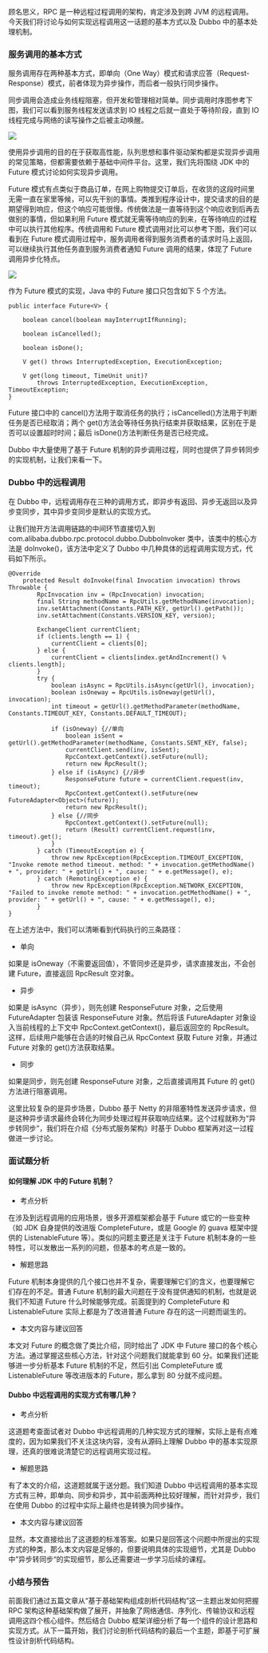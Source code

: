 顾名思义，RPC 是一种远程过程调用的架构，肯定涉及到跨 JVM 的远程调用。今天我们将讨论与如何实现远程调用这一话题的基本方式以及 Dubbo
中的基本处理机制。

### 服务调用的基本方式

服务调用存在两种基本方式，即单向（One Way）模式和请求应答（Request-Response）模式，前者体现为异步操作，而后者一般执行同步操作。

同步调用会造成业务线程阻塞，但开发和管理相对简单。同步调用时序图参考下图，我们可以看到服务线程发送请求到 IO 线程之后就一直处于等待阶段，直到 IO
线程完成与网络的读写操作之后被主动唤醒。

![](https://images.gitbook.cn/2020-05-25-052819.png)

使用异步调用的目的在于获取高性能，队列思想和事件驱动架构都是实现异步调用的常见策略，但都需要依赖于基础中间件平台。这里，我们先将围绕 JDK 中的
Future 模式讨论如何实现异步调用。

Future
模式有点类似于商品订单，在网上购物提交订单后，在收货的这段时间里无需一直在家里等候，可以先干别的事情。类推到程序设计中，提交请求的目的是期望得到响应，但这个响应可能很慢。传统做法是一直等待到这个响应收到后再去做别的事情，但如果利用
Future 模式就无需等待响应的到来，在等待响应的过程中可以执行其他程序。传统调用和 Future 模式调用对比可以参考下图，我们可以看到在 Future
模式调用过程中，服务调用者得到服务消费者的请求时马上返回，可以继续执行其他任务直到服务消费者通知 Future 调用的结果，体现了 Future
调用异步化特点。

![](https://images.gitbook.cn/2020-05-25-052821.png)

作为 Future 模式的实现，Java 中的 Future 接口只包含如下 5 个方法。

    
    
    public interface Future<V> {
    
        boolean cancel(boolean mayInterruptIfRunning);
    
        boolean isCancelled();
    
        boolean isDone();
    
        V get() throws InterruptedException, ExecutionException;
    
        V get(long timeout, TimeUnit unit)?
            throws InterruptedException, ExecutionException, TimeoutException;
    }
    

Future 接口中的 cancel()方法用于取消任务的执行；isCancelled()方法用于判断任务是否已经取消；两个
get()方法会等待任务执行结束并获取结果，区别在于是否可以设置超时时间；最后 isDone()方法判断任务是否已经完成。

Dubbo 中大量使用了基于 Future 机制的异步调用过程，同时也提供了异步转同步的实现机制，让我们来看一下。

### Dubbo 中的远程调用

在 Dubbo 中，远程调用存在三种的调用方式，即异步有返回、异步无返回以及异步变同步，其中异步变同步是默认的实现方式。

让我们抛开方法调用链路的中间环节直接切入到 com.alibaba.dubbo.rpc.protocol.dubbo.DubboInvoker
类中，该类中的核心方法是 doInvoke()，该方法中定义了 Dubbo 中几种具体的远程调用实现方式，代码如下所示。

    
    
    @Override
        protected Result doInvoke(final Invocation invocation) throws Throwable {
            RpcInvocation inv = (RpcInvocation) invocation;
            final String methodName = RpcUtils.getMethodName(invocation);
            inv.setAttachment(Constants.PATH_KEY, getUrl().getPath());
            inv.setAttachment(Constants.VERSION_KEY, version);
    
            ExchangeClient currentClient;
            if (clients.length == 1) {
                currentClient = clients[0];
            } else {
                currentClient = clients[index.getAndIncrement() % clients.length];
            }
            try {
                boolean isAsync = RpcUtils.isAsync(getUrl(), invocation);
                boolean isOneway = RpcUtils.isOneway(getUrl(), invocation);
                int timeout = getUrl().getMethodParameter(methodName, Constants.TIMEOUT_KEY, Constants.DEFAULT_TIMEOUT);
    
                if (isOneway) {//单向
                    boolean isSent = getUrl().getMethodParameter(methodName, Constants.SENT_KEY, false);
                    currentClient.send(inv, isSent);
                    RpcContext.getContext().setFuture(null);
                    return new RpcResult();
                } else if (isAsync) {//异步
                    ResponseFuture future = currentClient.request(inv, timeout);
                    RpcContext.getContext().setFuture(new FutureAdapter<Object>(future));
                    return new RpcResult();
                } else {//同步
                    RpcContext.getContext().setFuture(null);
                    return (Result) currentClient.request(inv, timeout).get();
                }
            } catch (TimeoutException e) {
                throw new RpcException(RpcException.TIMEOUT_EXCEPTION, "Invoke remote method timeout. method: " + invocation.getMethodName() + ", provider: " + getUrl() + ", cause: " + e.getMessage(), e);
            } catch (RemotingException e) {
                throw new RpcException(RpcException.NETWORK_EXCEPTION, "Failed to invoke remote method: " + invocation.getMethodName() + ", provider: " + getUrl() + ", cause: " + e.getMessage(), e);
            }
    }
    

在上述方法中，我们可以清晰看到代码执行的三条路径：

  * 单向

如果是 isOneway（不需要返回值），不管同步还是异步，请求直接发出，不会创建 Future，直接返回 RpcResult 空对象。

  * 异步

如果是 isAsync（异步），则先创建 ResponseFuture 对象，之后使用 FutureAdapter 包装该 ResponseFuture
对象。然后将该 FutureAdapter 对象设入当前线程的上下文中 RpcContext.getContext()，最后返回空的
RpcResult。这样，后续用户能够在合适的时候自己从 RpcContext 获取 Future 对象，并通过 Future 对象的
get()方法获取结果。

  * 同步

如果是同步，则先创建 ResponseFuture 对象，之后直接调用其 Future 的 get()方法进行阻塞调用。

这里比较复杂的是异步场景，Dubbo 基于 Netty
的非阻塞特性发送异步请求，但是这种异步请求最终会转化为同步处理过程并获取响应结果。这个过程就称为“异步转同步”，我们将在介绍《分布式服务架构》时基于
Dubbo 框架再对这一过程做进一步讨论。

### 面试题分析

#### 如何理解 JDK 中的 Future 机制？

  * 考点分析

在涉及到远程调用的应用场景，很多开源框架都会基于 Future 或它的一些变种（如 JDK 自身提供的改进版 CompleteFuture，或是
Google 的 guava 框架中提供的 ListenableFuture 等）。类似的问题主要还是关注于 Future
机制本身的一些特性，可以发散出一系列的问题，但基本的考点是一致的。

  * 解题思路

Future 机制本身提供的几个接口也并不复杂，需要理解它们的含义，也要理解它们存在的不足。普通 Future
机制的最大问题在于没有提供通知的机制，也就是说我们不知道 Future 什么时候能够完成。前面提到的 CompleteFuture 和
ListenableFuture 实际上都是为了改进普通 Future 存在的这一问题而诞生的。

  * 本文内容与建议回答

本文对 Future 的概念做了类比介绍，同时给出了 JDK 中 Future 接口的各个核心方法。通过掌握这些核心方法，针对这个问题我们就能拿到 60
分。如果我们还能够进一步分析基本 Future 机制的不足，然后引出 CompleteFuture 或 ListenableFuture 等改进版本的
Future，那么拿到 80 分就不成问题。

#### Dubbo 中远程调用的实现方式有哪几种？

  * 考点分析

这道题考查面试者对 Dubbo 中远程调用的几种实现方式的理解，实际上是有点难度的，因为如果我们不关注这块内容，没有从源码上理解 Dubbo
中的基本实现原理，还真的很难说清楚它的远程调用实现过程。

  * 解题思路

有了本文的介绍，这道题就属于送分题。我们知道 Dubbo 中远程调用的基本实现方式有三种，即单向、同步和异步，其中前面两种比较好理解，而针对异步，我们在使用
Dubbo 的过程中实际上最终也是转换为同步操作。

  * 本文内容与建议回答

显然，本文直接给出了这道题的标准答案。如果只是回答这个问题中所提出的实现方式的种类，那么本文内容是足够的，但要说明具体的实现细节，尤其是 Dubbo
中”异步转同步“的实现细节，那么还需要进一步学习后续的课程。

### 小结与预告

前面我们通过五篇文章从“基于基础架构组成剖析代码结构”这一主题出发如何把握 RPC
架构这种基础架构做了展开，并抽象了网络通信、序列化、传输协议和远程调用这四个核心组件。然后结合 Dubbo
框架详细分析了每一个组件的设计思路和实现方式。从下一篇开始，我们讨论剖析代码结构的最后一个主题，即基于可扩展性设计剖析代码结构。

